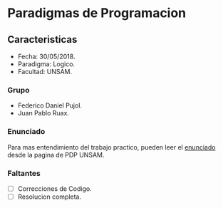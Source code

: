 # Paradigmas de Programacion

## Caracteristicas
  - Fecha: 30/05/2018.
  - Paradigma: Logico.
  - Facultad: UNSAM.

### Grupo
  - Federico Daniel Pujol.
  - Juan Pablo Ruax.
  
### Enunciado

Para mas entendimiento del trabajo practico, pueden leer el [enunciado](https://docs.google.com/document/d/1sfb47DZ_oIlJ6AHseSOFEXItSDqiUSKQHqbXEaHdM7s/edit) desde la pagina de PDP UNSAM.

### Faltantes
  - [ ] Correcciones de Codigo.
  - [ ] Resolucion completa.
